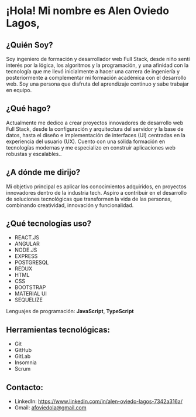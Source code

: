 # ¡Hola! Mi nombre es Alen Oviedo Lagos,


## ¿Quién Soy?

Soy ingeniero de formación y desarrollador web Full Stack, desde niño sentí interés por la lógica, los algoritmos y la programación, y una afinidad con la tecnología que me llevó inicialmente a hacer una carrera de ingeniería y posteriormente a complementar mi formación académica con el desarrollo web. Soy una persona que disfruta del aprendizaje continuo y sabe trabajar en equipo.

## ¿Qué hago?

Actualmente me dedico a crear proyectos innovadores de desarrollo web Full Stack, desde la configuración y arquitectura del servidor y la base de datos, hasta el diseño e implementación de interfaces (UI) centradas en la experiencia del usuario (UX). Cuento con una sólida formación en tecnologías modernas y me especializo en construir aplicaciones web robustas y escalables..

## ¿A dónde me dirijo? 

Mi objetivo principal es aplicar los conocimientos adquiridos, en proyectos innovadores dentro de la industria tech. Aspiro a contribuir en el desarrollo de soluciones tecnológicas que transformen la vida de las personas, combinando creatividad, innovación y funcionalidad.

## ¿Qué tecnologías uso?

- ⁠REACT.JS
- ANGULAR
- NODE.JS
- ⁠EXPRESS
- POSTGRESQL
- REDUX
- ⁠HTML
- CSS
- ⁠BOOTSTRAP
- MATERIAL UI
- ⁠SEQUELIZE

Lenguajes de programación: **JavaScript**, **TypeScript**

## Herramientas tecnológicas:
 
  - Git
  - GitHub
  - GitLab
  - Insomnia
  - Scrum

## Contacto:

- LinkedIn: https://www.linkedin.com/in/alen-oviedo-lagos-7342a316a/
- Gmail: afoviedola@gmail.com
